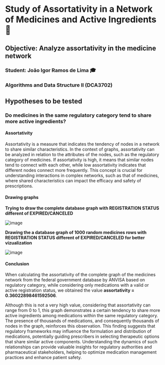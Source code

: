 # Study of Assortativity in a Network of Medicines and Active Ingredients :busts_in_silhouette:

## Objective: Analyze assortativity in the medicine network

### Student: João Igor Ramos de Lima :mortar_board:

### Algorithms and Data Structure II (DCA3702)

## Hypotheses to be tested

### Do medicines in the same regulatory category tend to share more active ingredients?

#### Assortativity

Assortativity is a measure that indicates the tendency of nodes in a network to share similar characteristics. In the context of graphs, assortativity can be analyzed in relation to the attributes of the nodes, such as the regulatory category of medicines. If assortativity is high, it means that similar nodes tend to connect with each other, while low assortativity indicates that different nodes connect more frequently. This concept is crucial for understanding interactions in complex networks, such as that of medicines, where shared characteristics can impact the efficacy and safety of prescriptions.

#### Drawing graphs

**Trying to draw the complete database graph with REGISTRATION STATUS different of EXPIRED/CANCELED**

![image](https://github.com/user-attachments/assets/31957735-8df1-48d8-968f-4cb6ac96134e)

**Drawing the a database graph of 1000 random medicines rows with REGISTRATION STATUS different of EXPIRED/CANCELED for better vizualization**

![image](https://github.com/user-attachments/assets/a3861171-abbd-46fe-9c19-1d15bb2f6de0)

#### Conclusion

When calculating the assortativity of the complete graph of the medicines network from the federal government database by ANVISA based on regulatory category, while considering only medications with a valid or active registration status, we obtained the value **assortativity = 0.36022898461592506**.

Although this is not a very high value, considering that assortativity can range from 0 to 1, this graph demonstrates a certain tendency to share more active ingredients among medications within the same regulatory category. The presence of thousands of medications, and consequently thousands of nodes in the graph, reinforces this observation. This finding suggests that regulatory frameworks may influence the formulation and distribution of medications, potentially guiding prescribers in selecting therapeutic options that share similar active components. Understanding the dynamics of such relationships can provide valuable insights for regulatory authorities and pharmaceutical stakeholders, helping to optimize medication management practices and enhance patient safety.

